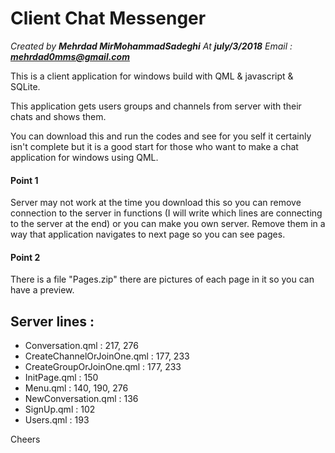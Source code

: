 # Client Chat Messenger 

_Created by **Mehrdad MirMohammadSadeghi** 
At **july/3/2018**
Email : **mehrdad0mms@gmail.com**_

This is a client application for windows build with QML & javascript & SQLite.

This application gets users groups and channels from server with their chats and shows them.

You can download this and run the codes and see for you self it certainly isn't complete but it is a good start for those who want to make a chat application for windows using QML.

#### Point 1
Server may not work at the time you download this so you can remove connection to the server in functions (I will write which lines are connecting to the server at the end) or you can make you own server.
Remove them in a way that application navigates to next page so you can see pages.

#### Point 2
There is a file "Pages.zip" there are pictures of each page in it so you can have a preview.

## Server lines : 
- Conversation.qml : 217, 276
- CreateChannelOrJoinOne.qml : 177, 233
- CreateGroupOrJoinOne.qml : 177, 233
- InitPage.qml : 150
- Menu.qml : 140, 190, 276
- NewConversation.qml : 136
- SignUp.qml : 102
- Users.qml : 193


Cheers
